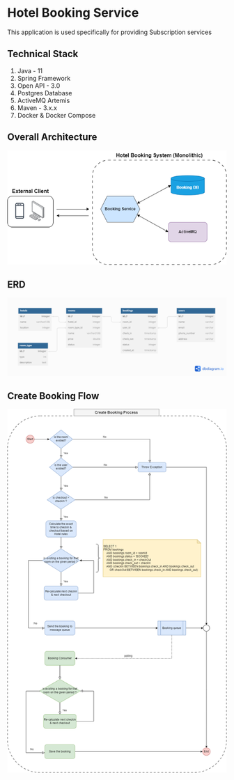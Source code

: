 # Hotel Booking Service

This application is used specifically for providing Subscription services

## Technical Stack
1. Java - 11
2. Spring Framework
3. Open API - 3.0
5. Postgres Database
6. ActiveMQ Artemis
7. Maven - 3.x.x
8. Docker & Docker Compose

## Overall Architecture
![](overall_architecture.png)

## ERD 
![](booking_erd.png)

## Create Booking Flow
![](create_booking_flow.png)


